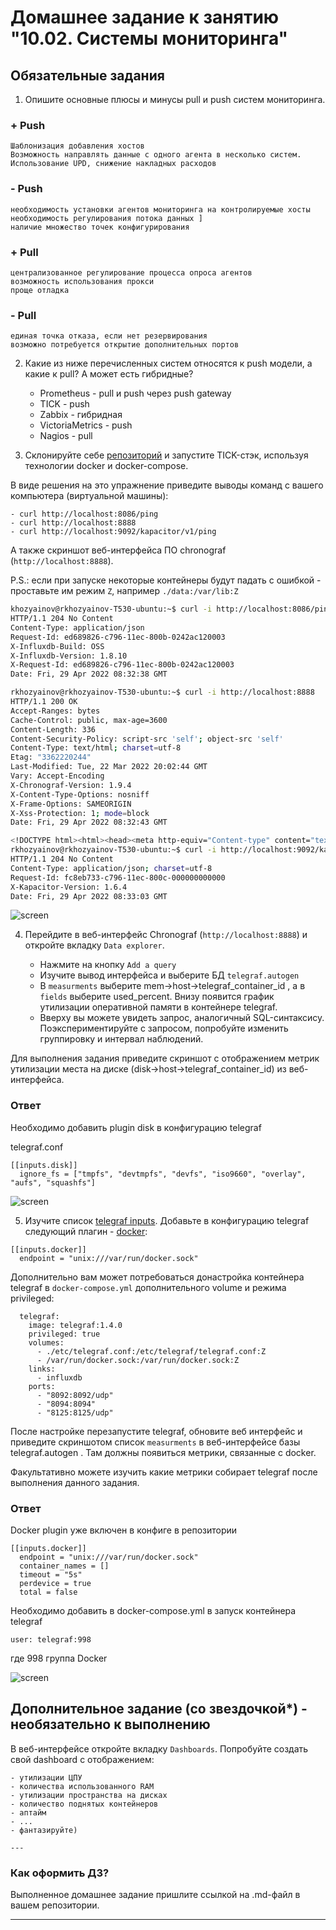# Домашнее задание к занятию "10.02. Системы мониторинга"

## Обязательные задания

1. Опишите основные плюсы и минусы pull и push систем мониторинга.  
 ### + Push  
    Шаблонизация добавления хостов
    Возможность направлять данные с одного агента в несколько систем.
    Использование UPD, снижение накладных расходов

 ### - Push
    необходимость установки агентов мониторинга на контролируемые хосты
    необходимость регулирования потока данных ]
    наличие множество точек конфигурирования

 ### + Pull

    централизованное регулирование процесса опроса агентов
    возможность использования прокси 
    проще отладка

 ### - Pull
    единая точка отказа, если нет резервирования 
    возможно потребуется открытие дополнительных портов 


2. Какие из ниже перечисленных систем относятся к push модели, а какие к pull? А может есть гибридные?

    - Prometheus - pull и push через push gateway
    - TICK - push
    - Zabbix - гибридная
    - VictoriaMetrics - push
    - Nagios - pull

3. Склонируйте себе [репозиторий](https://github.com/influxdata/sandbox/tree/master) и запустите TICK-стэк, 
используя технологии docker и docker-compose.

В виде решения на это упражнение приведите выводы команд с вашего компьютера (виртуальной машины):

    - curl http://localhost:8086/ping
    - curl http://localhost:8888
    - curl http://localhost:9092/kapacitor/v1/ping

А также скриншот веб-интерфейса ПО chronograf (`http://localhost:8888`). 

P.S.: если при запуске некоторые контейнеры будут падать с ошибкой - проставьте им режим `Z`, например
`./data:/var/lib:Z`

```bash
khozyainov@rkhozyainov-T530-ubuntu:~$ curl -i http://localhost:8086/ping
HTTP/1.1 204 No Content
Content-Type: application/json
Request-Id: ed689826-c796-11ec-800b-0242ac120003
X-Influxdb-Build: OSS
X-Influxdb-Version: 1.8.10
X-Request-Id: ed689826-c796-11ec-800b-0242ac120003
Date: Fri, 29 Apr 2022 08:32:38 GMT

rkhozyainov@rkhozyainov-T530-ubuntu:~$ curl -i http://localhost:8888
HTTP/1.1 200 OK
Accept-Ranges: bytes
Cache-Control: public, max-age=3600
Content-Length: 336
Content-Security-Policy: script-src 'self'; object-src 'self'
Content-Type: text/html; charset=utf-8
Etag: "3362220244"
Last-Modified: Tue, 22 Mar 2022 20:02:44 GMT
Vary: Accept-Encoding
X-Chronograf-Version: 1.9.4
X-Content-Type-Options: nosniff
X-Frame-Options: SAMEORIGIN
X-Xss-Protection: 1; mode=block
Date: Fri, 29 Apr 2022 08:32:43 GMT

<!DOCTYPE html><html><head><meta http-equiv="Content-type" content="text/html; charset=utf-8"><title>Chronograf</title><link rel="icon shortcut" href="/favicon.fa749080.ico"><link rel="stylesheet" href="/src.9cea3e4e.css"></head><body> <div id="react-root" data-basepath=""></div> <script src="/src.a969287c.js"></script> </body></html>rkhozyainov@rkhozyainov-T530-ubuntu:~$ 
rkhozyainov@rkhozyainov-T530-ubuntu:~$ curl -i http://localhost:9092/kapacitor/v1/ping
HTTP/1.1 204 No Content
Content-Type: application/json; charset=utf-8
Request-Id: fc8eb733-c796-11ec-800c-000000000000
X-Kapacitor-Version: 1.6.4
Date: Fri, 29 Apr 2022 08:33:03 GMT

```
![screen](screen/screen1.png)

4. Перейдите в веб-интерфейс Chronograf (`http://localhost:8888`) и откройте вкладку `Data explorer`.

    - Нажмите на кнопку `Add a query`
    - Изучите вывод интерфейса и выберите БД `telegraf.autogen`
    - В `measurments` выберите mem->host->telegraf_container_id , а в `fields` выберите used_percent. 
    Внизу появится график утилизации оперативной памяти в контейнере telegraf.
    - Вверху вы можете увидеть запрос, аналогичный SQL-синтаксису. 
    Поэкспериментируйте с запросом, попробуйте изменить группировку и интервал наблюдений.

Для выполнения задания приведите скриншот с отображением метрик утилизации места на диске 
(disk->host->telegraf_container_id) из веб-интерфейса.

### Ответ  

Необходимо добавить plugin disk в конфигурацию telegraf 

telegraf.conf

```
[[inputs.disk]]
  ignore_fs = ["tmpfs", "devtmpfs", "devfs", "iso9660", "overlay", "aufs", "squashfs"]
```

![screen](screen/screen2.png)

5. Изучите список [telegraf inputs](https://github.com/influxdata/telegraf/tree/master/plugins/inputs). 
Добавьте в конфигурацию telegraf следующий плагин - [docker](https://github.com/influxdata/telegraf/tree/master/plugins/inputs/docker):
```
[[inputs.docker]]
  endpoint = "unix:///var/run/docker.sock"
```

Дополнительно вам может потребоваться донастройка контейнера telegraf в `docker-compose.yml` дополнительного volume и 
режима privileged:
```
  telegraf:
    image: telegraf:1.4.0
    privileged: true
    volumes:
      - ./etc/telegraf.conf:/etc/telegraf/telegraf.conf:Z
      - /var/run/docker.sock:/var/run/docker.sock:Z
    links:
      - influxdb
    ports:
      - "8092:8092/udp"
      - "8094:8094"
      - "8125:8125/udp"
```

После настройке перезапустите telegraf, обновите веб интерфейс и приведите скриншотом список `measurments` в 
веб-интерфейсе базы telegraf.autogen . Там должны появиться метрики, связанные с docker.

Факультативно можете изучить какие метрики собирает telegraf после выполнения данного задания.

### Ответ

Docker plugin  уже включен в конфиге в репозитории 

```
[[inputs.docker]]
  endpoint = "unix:///var/run/docker.sock"
  container_names = []
  timeout = "5s"
  perdevice = true
  total = false
```
Необходимо добавить в docker-compose.yml в запуск контейнера telegraf 

```
user: telegraf:998
```
где 998 группа Docker

![screen](screen/screen3.png)

## Дополнительное задание (со звездочкой*) - необязательно к выполнению

В веб-интерфейсе откройте вкладку `Dashboards`. Попробуйте создать свой dashboard с отображением:

    - утилизации ЦПУ
    - количества использованного RAM
    - утилизации пространства на дисках
    - количество поднятых контейнеров
    - аптайм
    - ...
    - фантазируйте)
    
    ---

### Как оформить ДЗ?

Выполненное домашнее задание пришлите ссылкой на .md-файл в вашем репозитории.

---

